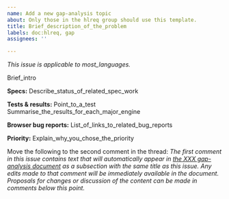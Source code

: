 ```yaml
---
name: Add a new gap-analysis topic
about: Only those in the hlreq group should use this template.
title: Brief_description_of_the_problem
labels: doc:hlreq, gap
assignees: ''

---
```


<i class="meta">This issue is applicable to most_languages.</i>

Brief_intro

**Specs:**
Describe_status_of_related_spec_work

**Tests & results:**
Point_to_a_test
Summarise_the_results_for_each_major_engine

**Browser bug reports:**
List_of_links_to_related_bug_reports

**Priority:**
Explain_why_you_chose_the_priority

Move the following to the second comment in the thread:
_The first comment in this issue contains text that will automatically appear in [the XXX gap-analysis document](https://w3c.github.io/sealreq/gap-analysis/XXX-gap#XXX) as a subsection with the same title as this issue. Any edits made to that comment will be immediately available in the document. Proposals for changes or discussion of the content can be made in comments below this point._
